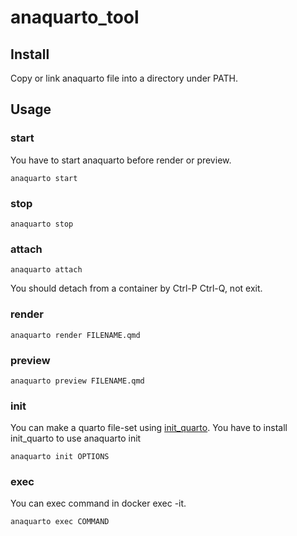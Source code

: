 # anaquarto_tool
## Install
Copy or link anaquarto file into a directory under PATH.
## Usage
### start
You have to start anaquarto before render or preview.
```
anaquarto start
```
### stop
```
anaquarto stop
```
### attach
```
anaquarto attach
```
You should detach from a container by Ctrl-P Ctrl-Q, not exit.
### render
```
anaquarto render FILENAME.qmd
```
### preview
```
anaquarto preview FILENAME.qmd
```
### init
You can make a quarto file-set using [init_quarto](https://github.com/anabanted/init_quarto).
You have to install init_quarto to use anaquarto init
```
anaquarto init OPTIONS
```
### exec
You can exec command in docker exec -it.
```
anaquarto exec COMMAND
```
